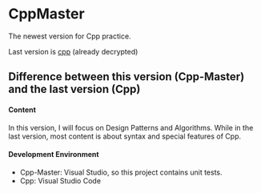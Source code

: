 # CppMaster

The newest version for Cpp practice.

Last version is [cpp](https://github.com/Nu1LSpaxe/cpp) (already decrypted)


## Difference between this version (Cpp-Master) and the last version (Cpp)

#### Content
In this version, I will focus on Design Patterns and Algorithms.
While in the last version, most content is about syntax and special features of Cpp.

#### Development Environment
- Cpp-Master: Visual Studio, so this project contains unit tests.
- Cpp: Visual Studio Code
